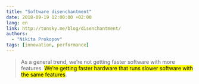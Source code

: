 ```yaml
---
title: "Software disenchantment"
date: 2018-09-19 12:00:00 +02:00
lang: en
link: http://tonsky.me/blog/disenchantment/
authors:
  - "Nikita Prokopov"
tags: [innovation, performance]
---
```


> As a general trend, we’re not getting faster software with more features. <mark>We’re getting faster hardware that runs slower software with the same features</mark>.
